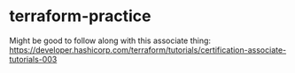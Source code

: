 # terraform-practice

Might be good to follow along with this associate thing: https://developer.hashicorp.com/terraform/tutorials/certification-associate-tutorials-003